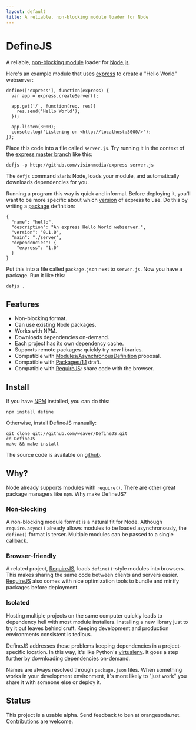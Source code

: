 ```yaml
---
layout: default
title: A reliable, non-blocking module loader for Node
---
```


# DefineJS #

A reliable, [non-blocking module][8] loader for [Node.js][1].

Here's an example module that uses [express][2] to create a "Hello
World" webserver:

    define(['express'], function(express) {
      var app = express.createServer();

      app.get('/', function(req, res){
        res.send('Hello World');
      });

      app.listen(3000);
      console.log('Listening on <http://localhost:3000/>');
    });

Place this code into a file called `server.js`. Try running it in the
context of the [express master branch][3] like this:

    defjs -p http://github.com/visionmedia/express server.js

The `defjs` command starts Node, loads your module, and automatically
downloads dependencies for you.

Running a program this way is quick and informal. Before deploying it,
you'll want to be more specific about which [version][4] of express to
use. Do this by writing a [package][5] definition:

    {
      "name": "hello",
      "description": "An express Hello World webserver.",
      "version": "0.1.0",
      "main": "./server",
      "dependencies": {
        "express": "1.0"
      }
    }

Put this into a file called `package.json` next to `server.js`. Now
you have a package. Run it like this:

    defjs .

## Features ##

* Non-blocking format.
* Can use existing Node packages.
* Works with NPM.
* Downloads dependencies on-demand.
* Each project has its own dependency cache.
* Supports remote packages: quickly try new libraries.
* Compatible with [Modules/AsynchronousDefinition][8] proposal.
* Compatible with [Packages/1.1][5] draft.
* Compatible with [RequireJS][9]: share code with the browser.

## Install ##

If you have [NPM][6] installed, you can do this:

    npm install define

Otherwise, install DefineJS manually:

    git clone git://github.com/weaver/DefineJS.git
    cd DefineJS
    make && make install

The source code is available on [github][7].

## Why? ##

Node already supports modules with `require()`. There are other great
package managers like `npm`. Why make DefineJS?

### Non-blocking ###

A non-blocking module format is a natural fit for Node. Although
`require.async()` already allows modules to be loaded asynchronously,
the `define()` format is terser. Multiple modules can be passed to a
single callback.

### Browser-friendly ###

A related project, [RequireJS][9], loads `define()`-style modules into
browsers. This makes sharing the same code between clients and servers
easier. [RequireJS][9] also comes with nice optimization tools to
bundle and minify packages before deployment.

### Isolated ###

Hosting multiple projects on the same computer quickly leads to
dependency hell with most module installers. Installing a new library
just to try it out leaves behind cruft. Keeping development and
production environments consistent is tedious.

DefineJS addresses these problems keeping dependencies in a
project-specific location. In this way, it's like Python's
[virtualenv][10]. It goes a step further by downloading dependencies
on-demand.

Names are always resolved through `package.json` files. When something
works in your development environment, it's more likely to "just work"
you share it with someone else or deploy it.

## Status ##

This project is a usable alpha. Send feedback to ben at
orangesoda.net. [Contributions][7] are welcome.

[1]: http://nodejs.org/
[2]: http://expressjs.com/
[3]: https://github.com/visionmedia/express
[4]: http://semver.org/
[5]: http://wiki.commonjs.org/wiki/Packages/1.1
[6]: http://npmjs.org/
[7]: https://github.com/weaver/DefineJS
[8]: http://wiki.commonjs.org/wiki/Modules/AsynchronousDefinition
[9]: http://requirejs.org/
[10]: http://pypi.python.org/pypi/virtualenv
